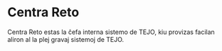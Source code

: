 # Centra Reto

Centra Reto estas la ĉefa interna sistemo de TEJO, kiu provizas facilan aliron al la plej gravaj sistemoj de TEJO.
